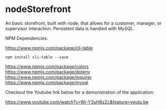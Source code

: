 # nodeStorefront
An basic storefront, built with node, that allows for a customer, manager, or supervisor interaction.  Persistent data is handled with MySQL.

NPM Dependencies:

https://www.npmjs.com/package/cli-table

```
npm install cli-table --save
```

https://www.npmjs.com/package/colors
https://www.npmjs.com/package/dotenv
https://www.npmjs.com/package/inquirer
https://www.npmjs.com/package/mysql


Checkout the Youtube link below for a demonstration of the application:

https://www.youtube.com/watch?v=Wr-Y3uH8zZc&feature=youtu.be

